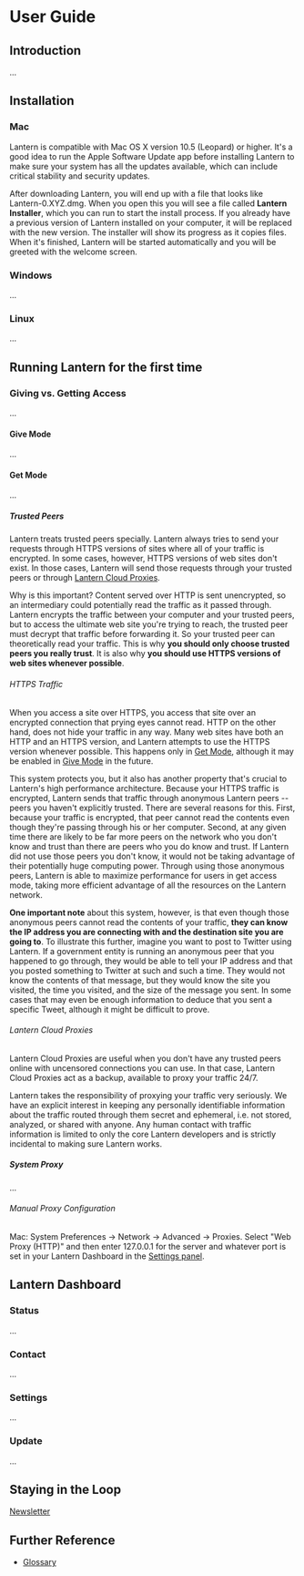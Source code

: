 # User Guide

## Introduction <a name="intro"/>

...

## Installation <a name="installation"/>

### Mac <a name="installation-mac"/>

Lantern is compatible with Mac OS X version 10.5 (Leopard) or higher. It's
a good idea to run the Apple Software Update app before installing Lantern to
make sure your system has all the updates available, which can include critical
stability and security updates.

After downloading Lantern, you will end up with a file that looks like
Lantern-0.XYZ.dmg. When you open this you will see a file called **Lantern
Installer**, which you can run to start the install process. If you already
have a previous version of Lantern installed on your computer, it will be
replaced with the new version. The installer will show its progress as it
copies files. When it's finished, Lantern will be started automatically and you
will be greeted with the welcome screen.


### Windows <a name="installation-win"/>

...

### Linux <a name="installation-linux"/>

...

## Running Lantern for the first time <a name="first-run"/>

### Giving vs. Getting Access <a name="give-mode-and-get-mode"/>

...

#### Give Mode <a name="give-mode"/>

...

#### Get Mode <a name="get-mode"/>

...

##### Trusted Peers <a name="trusted-peers"/>

Lantern treats trusted peers specially. Lantern always tries to send your
requests through HTTPS versions of sites where all of your traffic is
encrypted. In some cases, however, HTTPS versions of web sites don't exist.  In
those cases, Lantern will send those requests through your trusted peers or
through [Lantern Cloud Proxies](#wiki-cloud-proxies).

Why is this important? Content served over HTTP is sent unencrypted, so an
intermediary could potentially read the traffic as it passed through. Lantern
encrypts the traffic between your computer and your trusted peers, but to
access the ultimate web site you're trying to reach, the trusted peer must
decrypt that traffic before forwarding it. So your trusted peer can
theoretically read your traffic. This is why **you should only choose trusted
peers you really trust**. It is also why **you should use HTTPS versions of
web sites whenever possible**.

###### HTTPS Traffic <a name="https-traffic"/>

When you access a site over HTTPS, you access that site over an encrypted
connection that prying eyes cannot read. HTTP on the other hand, does not hide
your traffic in any way. Many web sites have both an HTTP and an HTTPS version,
and Lantern attempts to use the HTTPS version whenever possible. This happens
only in [Get Mode](#wiki-get-mode), although it may be enabled in [Give
Mode](#wiki-give-mode) in the future.

This system protects you, but it also has another property that's crucial to
Lantern's high performance architecture. Because your HTTPS traffic is
encrypted, Lantern sends that traffic through anonymous Lantern peers -- peers
you haven't explicitly trusted. There are several reasons for this. First,
because your traffic is encrypted, that peer cannot read the contents even
though they're passing through his or her computer. Second, at any given time
there are likely to be far more peers on the network who you don't know and
trust than there are peers who you do know and trust. If Lantern did not use
those peers you don't know, it would not be taking advantage of their
potentially huge computing power. Through using those anonymous peers, Lantern
is able to maximize performance for users in get access mode, taking more
efficient advantage of all the resources on the Lantern network.

**One important note** about this system, however, is that even though those
anonymous peers cannot read the contents of your traffic, **they can know the
IP address you are connecting with and the destination site you are going to**.
To illustrate this further, imagine you want to post to Twitter using Lantern.
If a government entity is running an anonymous peer that you happened to go
through, they would be able to tell your IP address and that you posted
something to Twitter at such and such a time. They would not know the contents
of that message, but they would know the site you visited, the time you
visited, and the size of the message you sent. In some cases that may even be
enough information to deduce that you sent a specific Tweet, although it might
be difficult to prove.

###### Lantern Cloud Proxies <a name="cloud-proxies"/>

Lantern Cloud Proxies are useful when you don't have any trusted peers online
with uncensored connections you can use. In that case, Lantern Cloud Proxies
act as a backup, available to proxy your traffic 24/7.

Lantern takes the responsibility of proxying your traffic very seriously. We
have an explicit interest in keeping any personally identifiable information
about the traffic routed through them secret and ephemeral, i.e. not stored,
analyzed, or shared with anyone. Any human contact with traffic information is
limited to only the core Lantern developers and is strictly incidental to
making sure Lantern works.

##### System Proxy <a name="system-proxy"/>

...

###### Manual Proxy Configuration <a name="manual-proxy"/>

Mac: System Preferences -> Network -> Advanced -> Proxies.
Select "Web Proxy (HTTP)" and then enter 127.0.0.1 for the server and
whatever port is set in your Lantern Dashboard in the [Settings
panel](#dashboard-settings).

## Lantern Dashboard <a name="dashboard"/>

### Status <a name="dashboard-status"/>

...

### Contact <a name="dashboard-contact"/>

...

### Settings <a name="dashboard-settings"/>

...

### Update <a name="dashboard-update"/>

...

## Staying in the Loop <a name="loop"/>

[Newsletter](http://getlantern.us2.list-manage.com/subscribe?u=0ac18298d5d0330dcda8f48aa&id=22c546d075)


## Further Reference <a name="further-reference"/>

- [Glossary](En-Glossary)
